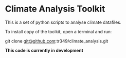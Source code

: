 # Climate Analysis Toolkit

This is a set of python scripts to analyse climate datafiles. 

To install copy of the toolkit, open a terminal and run: 

git clone git@github.com:tr349/climate_analysis.git

**This code is currently in development**
